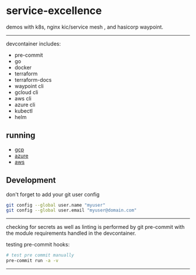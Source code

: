 # service-excellence
demos with k8s, nginx kic/service mesh , and hasicorp waypoint.

---

devcontainer includes:
- pre-commit
- go
- docker
- terraform
- terraform-docs
- waypoint cli
- gcloud cli
- aws cli
- azure cli
- kubectl
- helm

## running

  - [gcp](./terraform/gcp/readme.md)
  - [azure](./terraform/azure/readme.md)
  - [aws](./terraform/aws/readme.md)

## Development

don't forget to add your git user config

```bash
git config --global user.name "myuser"
git config --global user.email "myuser@domain.com"
```
---

checking for secrets as well as linting is performed by git pre-commit with the module requirements handled in the devcontainer.

testing pre-commit hooks:
  ```bash
  # test pre commit manually
  pre-commit run -a -v
  ```
---
